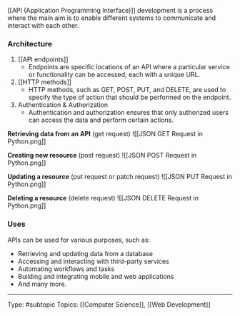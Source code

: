 [[API (Application Programming Interface)]] development is a process where the main aim is to enable different systems to communicate and interact with each other.

### Architecture
1. [[API endpoints]]
	- Endpoints are specific locations of an API where a particular service or functionality can be accessed, each with a unique URL. 
2. [[HTTP methods]]
	- HTTP methods, such as GET, POST, PUT, and DELETE, are used to specify the type of action that should be performed on the endpoint. 
3. Authentication & Authorization
	- Authentication and authorization ensures that only authorized users can access the data and perform certain actions.




**Retrieving data from an API** (get request)
			![[JSON GET Request in Python.png]]

**Creating new resource** (post request)
![[JSON POST Request in Python.png]]

**Updating a resource** (put request or patch request)
![[JSON PUT Request in Python.png]]

**Deleting a resource** (delete request)
![[JSON DELETE Request in Python.png]]

### Uses

APIs can be used for various purposes, such as:

-   Retrieving and updating data from a database
-   Accessing and interacting with third-party services
-   Automating workflows and tasks
-   Building and integrating mobile and web applications
-   And many more.

___
Type: #subtopic 
Topics: [[Computer Science]], [[Web Development]]


